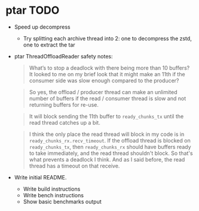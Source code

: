 # ptar TODO

* Speed up decompress
    * Try splitting each archive thread into 2: one to decompress the zstd, one to extract the tar
* ptar ThreadOffloadReader safety notes:
  > What’s to stop a deadlock with there being more than 10 buffers? It looked to me on my brief look that it might make an 11th if the consumer side was slow enough compared to the producer?

  > So yes, the offload / producer thread can make an unlimited number of buffers if the read / consumer thread is slow and not returning buffers for re-use.

  > It will block sending the 11th buffer to `ready_chunks_tx` until the read thread catches up a bit.

  > I think the only place the read thread will block in my code is in `ready_chunks_rx.recv_timeout`. If the offload thread is blocked on `ready_chunks_tx`, then `ready_chunks_rx` should have buffers ready to take immediately, and the read thread shouldn't block. So that's what prevents a deadlock I think. And as I said before, the read thread has a timeout on that receive.

* Write initial README.
    * Write build instructions
    * Write bench instructions
    * Show basic benchmarks output
